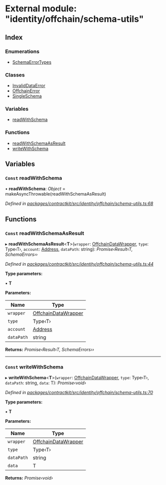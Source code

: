 # External module: "identity/offchain/schema-utils"

## Index

### Enumerations

* [SchemaErrorTypes](../enums/_identity_offchain_schema_utils_.schemaerrortypes.md)

### Classes

* [InvalidDataError](../classes/_identity_offchain_schema_utils_.invaliddataerror.md)
* [OffchainError](../classes/_identity_offchain_schema_utils_.offchainerror.md)
* [SingleSchema](../classes/_identity_offchain_schema_utils_.singleschema.md)

### Variables

* [readWithSchema](_identity_offchain_schema_utils_.md#const-readwithschema)

### Functions

* [readWithSchemaAsResult](_identity_offchain_schema_utils_.md#const-readwithschemaasresult)
* [writeWithSchema](_identity_offchain_schema_utils_.md#const-writewithschema)

## Variables

### `Const` readWithSchema

• **readWithSchema**: *Object* = makeAsyncThrowable(readWithSchemaAsResult)

*Defined in [packages/contractkit/src/identity/offchain/schema-utils.ts:68](https://github.com/celo-org/celo-monorepo/blob/master/packages/contractkit/src/identity/offchain/schema-utils.ts#L68)*

## Functions

### `Const` readWithSchemaAsResult

▸ **readWithSchemaAsResult**<**T**>(`wrapper`: [OffchainDataWrapper](../classes/_identity_offchain_data_wrapper_.offchaindatawrapper.md), `type`: Type‹T›, `account`: [Address](_base_.md#address), `dataPath`: string): *Promise‹Result‹T, SchemaErrors››*

*Defined in [packages/contractkit/src/identity/offchain/schema-utils.ts:44](https://github.com/celo-org/celo-monorepo/blob/master/packages/contractkit/src/identity/offchain/schema-utils.ts#L44)*

**Type parameters:**

▪ **T**

**Parameters:**

Name | Type |
------ | ------ |
`wrapper` | [OffchainDataWrapper](../classes/_identity_offchain_data_wrapper_.offchaindatawrapper.md) |
`type` | Type‹T› |
`account` | [Address](_base_.md#address) |
`dataPath` | string |

**Returns:** *Promise‹Result‹T, SchemaErrors››*

___

### `Const` writeWithSchema

▸ **writeWithSchema**<**T**>(`wrapper`: [OffchainDataWrapper](../classes/_identity_offchain_data_wrapper_.offchaindatawrapper.md), `type`: Type‹T›, `dataPath`: string, `data`: T): *Promise‹void›*

*Defined in [packages/contractkit/src/identity/offchain/schema-utils.ts:70](https://github.com/celo-org/celo-monorepo/blob/master/packages/contractkit/src/identity/offchain/schema-utils.ts#L70)*

**Type parameters:**

▪ **T**

**Parameters:**

Name | Type |
------ | ------ |
`wrapper` | [OffchainDataWrapper](../classes/_identity_offchain_data_wrapper_.offchaindatawrapper.md) |
`type` | Type‹T› |
`dataPath` | string |
`data` | T |

**Returns:** *Promise‹void›*
